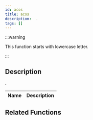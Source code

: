 ```yaml
---
id: acos
title: acos
description:  .
tags: []
---
```


:::warning

This function starts with lowercase letter.

:::


## Description

 . 


| Name | Description |
|------|-------------|


## Related Functions



